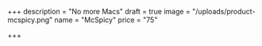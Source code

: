 +++
description = "No more Macs"
draft = true
image = "/uploads/product-mcspicy.png"
name = "McSpicy"
price = "75"

+++
